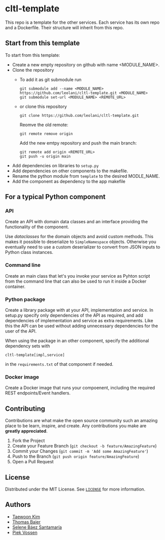 # cltl-template

This repo is a template for the other services.
Each service has its own repo and a Dockerfile.
Their structure will inherit from this repo.

## Start from this template

To start from this template:
* Create a new empty repository on github with name <MODULE_NAME>.
* Clone the repository
  * To add it as git submodule run
    
        git submodule add --name <MODULE_NAME> https://github.com/leolani/cltl-template.git <MODULE_NAME>
        git submodule set-url <MODULE_NAME> <REMOTE_URL>
  
  * or clone this repository

        git clone https://github.com/leolani/cltl-template.git 

    Reomve the old remote:

        git remote remove origin
    
    Add the new emtpy repository and push the main branch:
    
        git remote add origin <REMOTE_URL>
        git push -u origin main

* Add dependencies on libraries to `setup.py`
* Add dependencies on other components to the makefile.
* Rename the python module from `template` to the desired MODLE_NAME.
* Add the component as dependency to the app makefile

## For a typical Python component

### API

Create an API with domain data classes and an interface providing the functionality of the component.

Use *dataclasses* for the domain objects and avoid custom methods. This makes it possible to deserialize
to `SimpleNamespace` objects. Otherwise you eventually need to use a custom deserializer to convert from
JSON inputs to Python class instances. 

### Command line

Create an main class that let's you invoke your service as Pyhton script from the command line that can also
be used to run it inside a Docker container.

### Python package

Create a library package with at your API, implementation and service. 
In setup.py specify only dependencies of the API as required, and add dependencies of implementation
and service as extra requirements. Like this the API can be used without adding unnecessary dependencies
for the user of the API.

When using the package in an other component, specify the additional dependency sets with

    cltl-template[impl,service]

in the `requirements.txt` of that component if needed.

### Docker image

Create a Docker image that runs your compoenent, including the required REST endpoints/Event handlers.

## Contributing

Contributions are what make the open source community such an amazing place to be learn, inspire, and create. Any contributions you make are **greatly appreciated**.

1. Fork the Project
2. Create your Feature Branch (`git checkout -b feature/AmazingFeature`)
3. Commit your Changes (`git commit -m 'Add some AmazingFeature'`)
4. Push to the Branch (`git push origin feature/AmazingFeature`)
5. Open a Pull Request


<!-- LICENSE -->
## License

Distributed under the MIT License. See [`LICENSE`](https://github.com/leolani/cltl-combot/blob/main/LICENCE) for more information.


<!-- CONTACT -->
## Authors

* [Taewoon Kim](https://tae898.github.io/)
* [Thomas Baier](https://www.linkedin.com/in/thomas-baier-05519030/)
* [Selene Báez Santamaría](https://selbaez.github.io/)
* [Piek Vossen](https://github.com/piekvossen)
